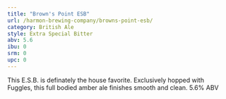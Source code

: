 ```yaml
---
title: "Brown's Point ESB"
url: /harmon-brewing-company/browns-point-esb/
category: British Ale
style: Extra Special Bitter
abv: 5.6
ibu: 0
srm: 0
upc: 0
---
```

This E.S.B. is definately the house favorite. Exclusively hopped with Fuggles, this full bodied amber ale finishes smooth and clean. 5.6% ABV
